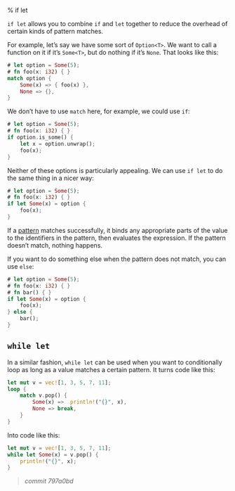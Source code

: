 % if let

`if let` allows you to combine `if` and `let` together to reduce the overhead
of certain kinds of pattern matches.

For example, let’s say we have some sort of `Option<T>`. We want to call a function
on it if it’s `Some<T>`, but do nothing if it’s `None`. That looks like this:

```rust
# let option = Some(5);
# fn foo(x: i32) { }
match option {
    Some(x) => { foo(x) },
    None => {},
}
```

We don’t have to use `match` here, for example, we could use `if`:

```rust
# let option = Some(5);
# fn foo(x: i32) { }
if option.is_some() {
    let x = option.unwrap();
    foo(x);
}
```

Neither of these options is particularly appealing. We can use `if let` to
do the same thing in a nicer way:

```rust
# let option = Some(5);
# fn foo(x: i32) { }
if let Some(x) = option {
    foo(x);
}
```

If a [pattern][patterns] matches successfully, it binds any appropriate parts of
the value to the identifiers in the pattern, then evaluates the expression. If
the pattern doesn’t match, nothing happens.

If you want to do something else when the pattern does not match, you can
use `else`:

```rust
# let option = Some(5);
# fn foo(x: i32) { }
# fn bar() { }
if let Some(x) = option {
    foo(x);
} else {
    bar();
}
```

## `while let`

In a similar fashion, `while let` can be used when you want to conditionally
loop  as long as a value matches a certain pattern. It turns code like this:

```rust
let mut v = vec![1, 3, 5, 7, 11];
loop {
    match v.pop() {
        Some(x) =>  println!("{}", x),
        None => break,
    }
}
```

Into code like this:

```rust
let mut v = vec![1, 3, 5, 7, 11];
while let Some(x) = v.pop() {
    println!("{}", x);
}
```

[patterns]: patterns.html


> *commit 797a0bd*
